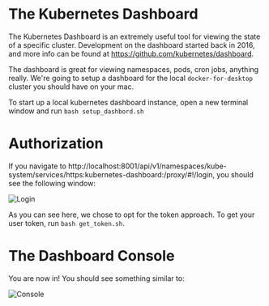 # The Kubernetes Dashboard

The Kubernetes Dashboard is an extremely useful tool for viewing the state of a specific cluster. Development on the dashboard started back in 2016, and more info can be found at https://github.com/kubernetes/dashboard.

The dashboard is great for viewing namespaces, pods, cron jobs, anything really. We're going to setup a dashboard for the local `docker-for-desktop` cluster you should have on your mac.

To start up a local kubernetes dashboard instance, open a new terminal window and run `bash setup_dashbord.sh`

# Authorization

If you navigate to http://localhost:8001/api/v1/namespaces/kube-system/services/https:kubernetes-dashboard:/proxy/#!/login, you should see the following window:

![Login](https://github.com/AlexMapley/local_kubes/blob/master/images/dashboard_login.png)

As you can see here, we chose to opt for the token approach. To get your user token, run `bash get_token.sh`.

# The Dashboard Console

You are now in! You should see something similar to:

![Console](https://github.com/AlexMapley/local_kubes/blob/master/images/dashboard_console.png)